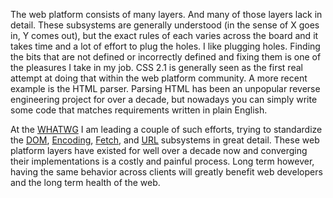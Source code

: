 

The web platform consists of many layers. And many of those layers lack in detail. These subsystems are
generally understood (in the sense of X goes in, Y comes out), but the exact rules of each varies across the
board and it takes time and a lot of effort to plug the holes. I like plugging holes. Finding the bits that
are not defined or incorrectly defined and fixing them is one of the pleasures I take in my job. CSS 2.1 is
generally seen as the first real attempt at doing that within the web platform community. A more recent
example is the HTML parser. Parsing HTML has been an unpopular reverse engineering project for over a decade,
but nowadays you can simply write some code that matches requirements written in plain English.

At the [WHATWG](http://www.whatwg.org/) I am leading a couple of such efforts, trying to standardize the
[DOM](http://dom.spec.whatwg.org/), [Encoding](http://encoding.spec.whatwg.org/),
[Fetch](http://fetch.spec.whatwg.org/), and [URL](http://url.spec.whatwg.org/) subsystems in great detail.
These web platform layers have existed for well over a decade now and converging their implementations is a
costly and painful process. Long term however, having the same behavior across clients will greatly benefit
web developers and the long term health of the web.